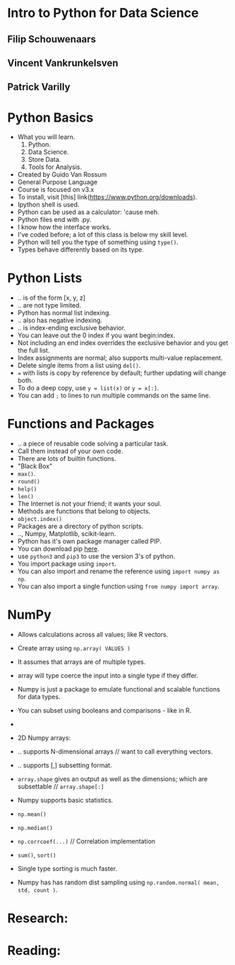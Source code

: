 # Intro to Python for Data Science
## Filip Schouwenaars
## Vincent Vankrunkelsven
## Patrick Varilly


# Python Basics
- What you will learn.
	1. Python.
	2. Data Science.
	3. Store Data.
	4. Tools for Analysis.
- Created by Guido Van Rossum
- General Purpose Language
- Course is focused on v3.x
- To install, visit [this] link(https://www.python.org/downloads).
- Ipython shell is used.
- Python can be used as a calculator: 'cause meh.
- Python files end with .py.
- I know how the interface works.
- I've coded before; a lot of this class is below my skill level.
- Python will tell you the type of something using `type()`.
- Types behave differently based on its type.

# Python Lists
- .. is of the form [x, y, z]
- .. are not type limited.
- Python has normal list indexing.
- .. also has negative indexing.
- .. is index-ending exclusive behavior.
- You can leave out the 0 index if you want begin:index.
- Not including an end index overrides the exclusive behavior and you get the full list.
- Index assignments are normal; also supports multi-value replacement.
- Delete single items from a list using `del()`.
- `=` with lists is copy by reference by default; further updating will change both.
- To do a deep copy, use `y = list(x)` or `y = x[:]`.
- You can add `;` to lines to run multiple commands on the same line.

# Functions and Packages
- .. a piece of reusable code solving a particular task.
- Call them instead of your own code.
- There are lots of builtin functions.
- "Black Box"
- `max()`.
- `round()`
- `help()`
- `len()`
- The Internet is not your friend; it wants your soul.
- Methods are functions that belong to objects.
- `object.index()`
- Packages are a directory of python scripts.
- .., Numpy, Matplotlib, scikit-learn.
- Python has it's own package manager called PIP.
- You can download pip [here]( http://pip.readthedocs.org/en/stable/installing/ ).
- use `python3` and `pip3` to use the version 3's of python.
- You import package using `import`.
- You can also import and rename the reference using `import numpy as np`.
- You can also import a single function using `from numpy import array`.

# NumPy
- Allows calculations across all values; like R vectors.
- Create array using `np.array( VALUES )`
- It assumes that arrays are of multiple types.
- array will type coerce the input into a single type if they differ.
- Numpy is just a package to emulate functional and scalable functions for data types.
- You can subset using booleans and comparisons - like in R.
- 

- 2D Numpy arrays:
- .. supports N-dimensional arrays // want to call everything vectors.
- .. supports [,] subsetting format.
- `array.shape` gives an output as well as the dimensions; which are subsettable // `array.shape[:]`

- Numpy supports basic statistics.
- `np.mean()`
- `np.median()`
- `np.corrcoef(...)` // Correlation implementation
- `sum()`, `sort()`
- Single type sorting is much faster.
- Numpy has has random dist sampling using `np.random.normal( mean, std, count )`.

# Research:

# Reading:
